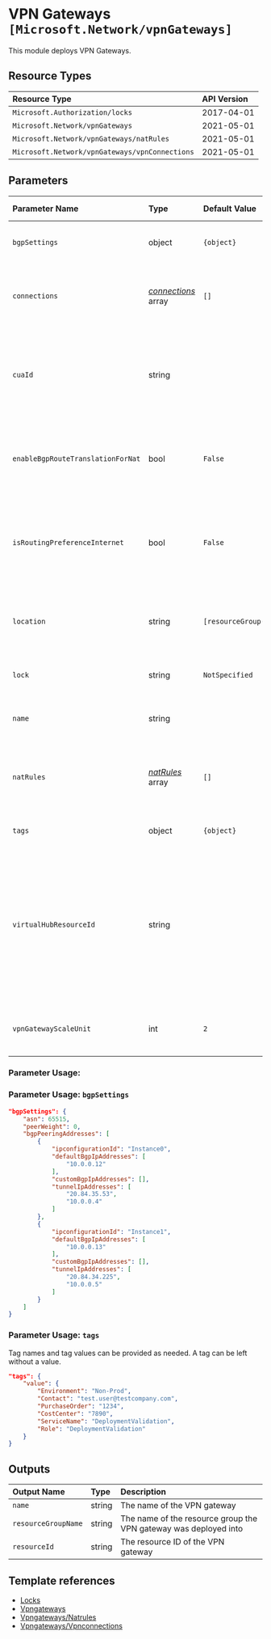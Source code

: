 # VPN Gateways `[Microsoft.Network/vpnGateways]`

This module deploys VPN Gateways.

## Resource Types

| Resource Type | API Version |
| :-- | :-- |
| `Microsoft.Authorization/locks` | 2017-04-01 |
| `Microsoft.Network/vpnGateways` | 2021-05-01 |
| `Microsoft.Network/vpnGateways/natRules` | 2021-05-01 |
| `Microsoft.Network/vpnGateways/vpnConnections` | 2021-05-01 |

## Parameters

| Parameter Name | Type | Default Value | Possible Values | Description |
| :-- | :-- | :-- | :-- | :-- |
| `bgpSettings` | object | `{object}` |  | Optional. BGP settings details. |
| `connections` | _[connections](connections/readme.md)_ array | `[]` |  | Optional. The connections to create in the VPN gateway |
| `cuaId` | string |  |  | Optional. Customer Usage Attribution ID (GUID). This GUID must be previously registered |
| `enableBgpRouteTranslationForNat` | bool | `False` |  | Optional. Enable BGP routes translation for NAT on this VPN gateway. |
| `isRoutingPreferenceInternet` | bool | `False` |  | Optional. Enable routing preference property for the public IP interface of the VPN gateway. |
| `location` | string | `[resourceGroup().location]` |  | Optional. Location where all resources will be created. |
| `lock` | string | `NotSpecified` | `[CanNotDelete, NotSpecified, ReadOnly]` | Optional. Specify the type of lock. |
| `name` | string |  |  | Required. Name of the VPN gateway |
| `natRules` | _[natRules](natRules/readme.md)_ array | `[]` |  | Optional. List of all the NAT Rules to associate with the gateway. |
| `tags` | object | `{object}` |  | Optional. Tags of the resource. |
| `virtualHubResourceId` | string |  |  | Required. The resource ID of a virtual Hub to connect to. Note: The virtual Hub and Gateway must be deployed into the same location. |
| `vpnGatewayScaleUnit` | int | `2` |  | Optional. The scale unit for this VPN gateway. |

### Parameter Usage:

### Parameter Usage: `bgpSettings`

```json
"bgpSettings": {
    "asn": 65515,
    "peerWeight": 0,
    "bgpPeeringAddresses": [
        {
            "ipconfigurationId": "Instance0",
            "defaultBgpIpAddresses": [
                "10.0.0.12"
            ],
            "customBgpIpAddresses": [],
            "tunnelIpAddresses": [
                "20.84.35.53",
                "10.0.0.4"
            ]
        },
        {
            "ipconfigurationId": "Instance1",
            "defaultBgpIpAddresses": [
                "10.0.0.13"
            ],
            "customBgpIpAddresses": [],
            "tunnelIpAddresses": [
                "20.84.34.225",
                "10.0.0.5"
            ]
        }
    ]
}
```

### Parameter Usage: `tags`

Tag names and tag values can be provided as needed. A tag can be left without a value.

```json
"tags": {
    "value": {
        "Environment": "Non-Prod",
        "Contact": "test.user@testcompany.com",
        "PurchaseOrder": "1234",
        "CostCenter": "7890",
        "ServiceName": "DeploymentValidation",
        "Role": "DeploymentValidation"
    }
}
```

## Outputs

| Output Name | Type | Description |
| :-- | :-- | :-- |
| `name` | string | The name of the VPN gateway |
| `resourceGroupName` | string | The name of the resource group the VPN gateway was deployed into |
| `resourceId` | string | The resource ID of the VPN gateway |

## Template references

- [Locks](https://docs.microsoft.com/en-us/azure/templates/Microsoft.Authorization/2017-04-01/locks)
- [Vpngateways](https://docs.microsoft.com/en-us/azure/templates/Microsoft.Network/2021-05-01/vpnGateways)
- [Vpngateways/Natrules](https://docs.microsoft.com/en-us/azure/templates/Microsoft.Network/2021-05-01/vpnGateways/natRules)
- [Vpngateways/Vpnconnections](https://docs.microsoft.com/en-us/azure/templates/Microsoft.Network/2021-05-01/vpnGateways/vpnConnections)
